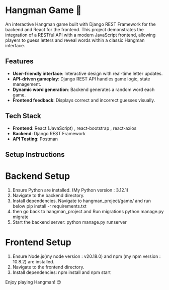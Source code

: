 # Hangman Game 🎉

An interactive Hangman game built with Django REST Framework for the backend and React for the frontend. This project demonstrates the integration of a RESTful API with a modern JavaScript frontend, allowing players to guess letters and reveal words within a classic Hangman interface.

## Features
- **User-friendly interface**: Interactive design with real-time letter updates.
- **API-driven gameplay**: Django REST API handles game logic, state management.
- **Dynamic word generation**: Backend generates a random word each game.
- **Frontend feedback**: Displays correct and incorrect guesses visually.

## Tech Stack
- **Frontend**: React (JavaScript) , react-bootstrap , react-axios
- **Backend**: Django REST Framework
- **API Testing**: Postman

## Setup Instructions

# Backend Setup

1. Ensure Python are installed. (My Python version : 3.12.1)
2. Navigate to the backend directory.
3. Install dependencies. Navigate to hangman_project/game/ and run below
   pip install -r requirements.txt
4. then go back to hangman_project and Run migrations
   python manage.py migrate
5. Start the backend server:
   python manage.py runserver

# Frontend Setup

1. Ensure Node.js(my node version : v20.18.0) and npm (my npm version : 10.8.2) are installed.
2. Navigate to the frontend directory.
3. Install dependencies:
   npm install and 
   npm start

Enjoy playing Hangman! 😊
